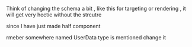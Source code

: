Think of changing the schema a bit , like this for targeting or rendering , it will get very hectic without the strcutre

since I have just made half component

rmeber somewhere named UserData type is mentioned change it
